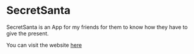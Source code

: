 # SecretSanta
SecretSanta is an App for my friends for them to know how they have to give the present.

 You can visit the website [here](http://jarandaizquierdo.github.io/SecretSanta)